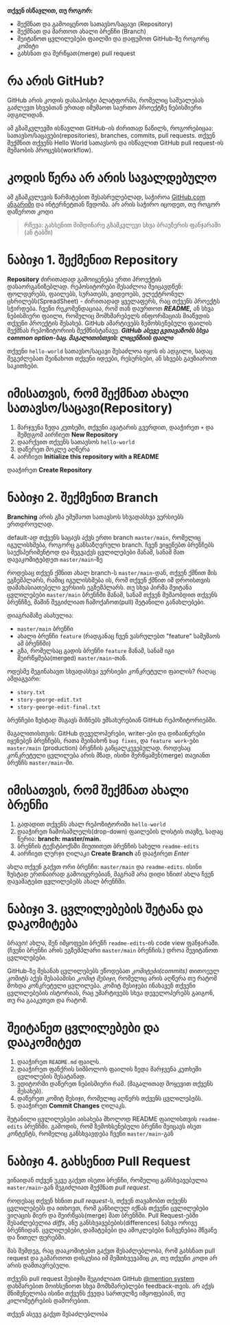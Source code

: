 **თქვენ ისწავლით, თუ როგორ:**
* შექმნათ და გამოიყენოთ სათავსო/საცავი (Repository)
* შექმნათ და მართოთ ახალი ბრენჩი (Branch)
* შეიტანოთ ცვლილებები ფაილში და დაფუშოთ GitHub-ზე როგორც კომიტი
* გახსნათ და შერწყათ(merge) pull request

# **რა არის GitHub?**

GitHub არის კოდის დასაჰოსტი პლატფორმა, რომელიც საშუალებას გაძლევთ სხვებთან ერთად იმუშაოთ საერთო პროექტზე ნებისმიერი ადგილიდან.

ამ გზამკვლევში ისწავლით GitHub-ის ძირითად ნაწილს, როგორებიცაა: სათავსო/საცავები(repositories), branches, commits, pull requests. თქვენ შექმნით თქვენს Hello World სათავსოს და ისწავლით GitHub pull request-ის მუშაობის პროცესს(workflow).

# **კოდის წერა არ არის სავალდებულო**

ამ გზამკვლევის წარმატებით შესასრულებლად, საჭიროა [GitHub.com ანგარიში](https://github.com) და ინტერნეტთან წვდომა. არ არის საჭირო იცოდეთ, თუ როგორ დაწეროთ კოდი

> რჩევა: გახსენით მიმდინარე გზამკვლევი სხვა ბრაუზერის ფანჯარაში (ან ტაბში)


# ნაბიჯი 1. შექმენით Repository

**Repository** ძირითადად გამოიყენება ერთი პროექტის დასაორგანიზებლად.
რეპოსიტორები შესაძლოა შეიცავდნენ: ფოლდერებს, ფაილებს, სურათებს, ვიდეოებს,
ელექტრონულ ცხრილებს(SpreadSheet) - ძირითადად ყველაფერს, რაც თქვენს პროექტს
სჭირდება. ჩვენი რეკომენდაციაა, რომ თან დაურთოთ ***README,*** ან სხვა ნებისმიერი
ფაილი, რომელიც მომხმარებელს ინფორმაციას მიაწვდის თქვენი პროექტის შესახებ.
GitHub ამარტივებს ზემოხსენებული ფაილის შექმნას რეპოზიტორიის შექმნისტანავე.
***GitHub ასევე გვთავაზობს სხვა common option-საც. მაგალითისთვის: ლიცენზიის ფაილი***

თქვენი `hello-world` სათავსო/საცავი შესაძლოა იყოს ის ადგილი, სადაც შეგეძლებათ 
შეინახოთ თქვენი იდეები, რესურსები, ან სხვებს გაუზიაროთ საკითხები.


# იმისათვის, რომ შექმნათ ახალი სათავსო/საცავი(Repository)

1. მარჯვენა ზედა კუთხეში, თქვენი ავატარის გვერდით, დააჭირეთ `+` და შემდგომ
აირჩიეთ **New Repository**
2. დაარქვით თქვენს სათავსოს `hello-world`
3. დაწერეთ მოკლე აღწერა
4. აირჩიეთ **Initialize this repository with a README**

<!-- Image #1 here -->

დააჭირეთ **Create Repository**


# ნაბიჯი 2. შექმენით Branch

**Branching** არის გზა ემუშაოთ სათავსოს სხვადასხვა ვერსიებს ერთდროულად.

default-ად თქვენს საცავს აქვს ერთი branch `master/main`, რომელიც იგულისხმება,
 როგორც განსაზღვრული branch. ჩვენ ვიყენებთ ბრენჩებს საექსპერიმენტოდ და შეგვაქვს
 ცვლილებები მანამ, სანამ მათ დავაკომიტებდეთ `master/main`-ზე

 როდესაც თქვენ ქმნით ახალ branch-ს `master/main`-დან, თქვენ ქმნით მის ეგზემპლარს, რაშიც
 იგულისხმება ის, რომ თქვენ ქმნით იმ დროისთვის დამახასიათებელი ვერსიის ეგზემპლარს.
 თუ სხვა პირმა შეიტანა ცვლილებები `master/main` ბრენჩში მანამ, სანამ თქვენ მუშაობდით
 თქვენს ბრენჩზე, მაშინ შეგიძლიათ ჩამოქაჩოთ(pull) შეტანილი განახლებები.


დიაგრამაზე ასახულია:
* `master/main` ბრენჩი
* ახალი ბრენჩი `feature` (რადგანაც ჩვენ ვასრულებთ "feature" სამუშაოს ამ ბრენჩში)
* გზა, რომელსაც გადის ბრენჩი `feature` მანამ, სანამ იგი შეირწყმება(merged) `master/main`-თან.

<!-- IMG #2 Here-->

ოდესმე შეგინახავთ სხვადასხვა ვერსიები კონკრეტული ფაილის? რაღაც ამდაგვარი:

* `story.txt`
* `story-george-edit.txt`
* `story-george-edit-final.txt`

ბრენჩები ზუსტად მსგავს მიზნებს ემსახურებიან GitHub რეპოზიტორიებში.

მაგალითისთვის: GitHub დეველოპერები, writer-ები და დიზაინერები იყენებენ ბრენჩებს, რათა
შეინახონ `bug fixes`, და `feature work`-ები `master/main` (production) ბრენჩის განცალკევებულად.
როდესაც კონკრეტული ცვლილება არის მზად, ისინი შერწყამენ(merge) თავიანთ ბრენჩს `master/main`-ში.

# იმისათვის, რომ შექმნათ ახალი ბრენჩი

1. გადადით თქვენს ახალ რეპოზიტორიში `hello-world`
2. დააჭირეთ ჩამოსაშლელს(drop-down) ფაილების ლისტის თავზე, სადაც წერია: **branch: master/main.**
3. ბრენჩის ტექსტბოქსში მიუთითეთ ბრენჩის სახელი `readme-edits`
4. აირჩიეთ ლურჯი ღილაკი **Create Branch** ან დააჭირეთ *Enter*


<!-- IMG #3 HERE -->

ახლა თქვენ გაქვთ ორი ბრენჩი: `master/main` და `readme-edits`. ისინი ზუსტად ერთნაირად გამოიყურებიან,
მაგრამ არა დიდი ხნით! ახლა ჩვენ დავამატებთ ცვლილებებს ახალ ბრენჩში.


# ნაბიჯი 3. ცვლილებების შეტანა და დაკომიტება

ბრავო! ახლა, შენ იმყოფები ბრენჩ `readme-edits`-ის code view ფანჯარაში. (ჩვენი ბრენჩი არის ეგზემპლარი `master/main` ბრენჩის.)
დროა შევიტანოთ ცვლილებები.

GitHub-ზე შესანახ ცვლილებებს ეწოდებათ *კომიტები(commits)* თითოეულ კომიტს აქვს შესაბამისი *კომიტ მესიჯი*, რომელიც არის
აღწერა თუ რატომ მოხდა კონკრეტული ცვლილება. კომიტ მესიჯები ინახავენ თქვენი ცვლილებების ისტორიას, რაც უმარტივებს
სხვა დეველოპერებს გაიგონ, თუ რა გააკეთეთ და რატომ.

# შეიტანეთ ცვლილებები და დააკომიტეთ

1. დააჭირეთ `README.md` ფაილს.
2. დააჭირეთ ფანქრის სიმბოლოს ფაილის ზედა მარჯვენა კუთხეში ცვლილების შესატანად.
3. ედიტორში დაწერეთ ნებისმიერი რამ. (მაგალითად მოყევით თქვენს შესახებ).
4. დაწერეთ კომიტ მესიჯი, რომელიც აღწერს თქვენს ცვლილებებს.
5. დააჭირეთ **Commit Changes** ღილაკს.

<!-- IMG #4 HERE -->

შეტანილი ცვლილებები აისახება მხოლოდ README ფაილისთვის `readme-edits` ბრენჩში.
გამოდის, რომ ზემოხსენებული ბრენჩი შეიცავს ისეთ კონტენტს, რომელიც განსხვავდება ჩვენი `master/main`-გან


# ნაბიჯი 4. გახსენით Pull Request

ვინაიდან თქვენ უკვე გაქვთ ისეთი ბრენჩი, რომელიც განსხვავებულია `master/main`-გან
შეგიძლიათ შექმნათ *pull request*.

როდესაც თქვენ ხსნით *pull request*-ს, თქვენ თავაზობთ თქვენს ცვლილებებს და ითხოვთ, რომ
განხილულ იქნას თქვენი ცვლილებები ვიღაცის მიერ და შეირწყას(merge) მათ ბრენჩში.
Pull Request-ებში შესაძლებელია *diffs*, ანუ განსხვავებების(differences) ნახვა ორივე ბრენჩიდან.
ცვლილებები, დამატებები და ამოკლებები ნაჩვენებია მწვანე და წითელ ფერებში.

მას შემდეგ, რაც დააკომიტებთ გაქვთ შესაძლებლობა, რომ გახსნათ pull request და გამართოთ
დისკუსია იმ შემთხვევაშიც კი, თუ თქვენი კოდი არ არის დამთავრებული.


თქვენს pull request მესიჯში შეგიძლიათ GitHub [@mention system](https://docs.github.com/en/free-pro-team@latest/github/writing-on-github/about-writing-and-formatting-on-github#text-formatting-toolbar)
დახმარებით მოიხსენიოთ სხვა მომხმარებლები feedback-თვის. არ აქვს მნიშვნელობა ისინი თქვენს ქვედა სართულზე იმყოფებიან, თუ კილომეტრების დაშორებით.

თქვენ ასევე გაქვთ შესაძლებლობა 
